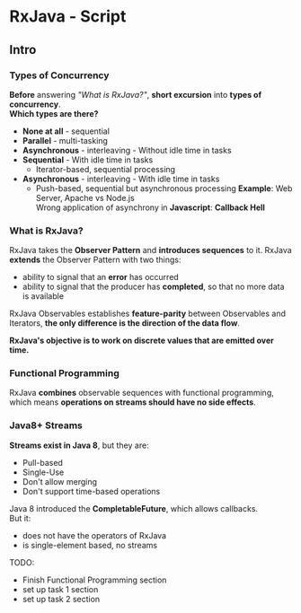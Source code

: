 # RxJava - Script

## Intro
### Types of Concurrency
**Before** answering *"What is RxJava?"*, **short excursion** into **types of concurrency**.  
**Which types are there?**

* **None at all** - sequential
* **Parallel** - multi-tasking
* **Asynchronous** - interleaving - Without idle time in tasks
* **Sequential** - With idle time in tasks
    - Iterator-based, sequential processing
* **Asynchronous** - interleaving - With idle time in tasks
    - Push-based, sequential but asynchronous processing
**Example**: Web Server, Apache vs Node.js  
Wrong application of asynchrony in **Javascript**: **Callback Hell**

### What is RxJava?
RxJava takes the **Observer Pattern** and **introduces sequences** to it.
RxJava **extends** the Observer Pattern with two things:

* ability to signal that an **error** has occurred
* ability to signal that the producer has **completed**, so that no more data is available

RxJava Observables establishes **feature-parity** between Observables and Iterators, **the only difference is the direction of the data flow**.

**RxJava's objective is to work on discrete values that are emitted over time.**

### Functional Programming
RxJava **combines** observable sequences with functional programming, which means **operations on streams should have no side effects**.

### Java8+ Streams
**Streams exist in Java 8**, but they are:

* Pull-based
* Single-Use
* Don't allow merging
* Don't support time-based operations

Java 8 introduced the **CompletableFuture**, which allows callbacks.  
But it:

* does not have the operators of RxJava
* is single-element based, no streams

TODO:
- Finish Functional Programming section
- set up task 1 section
- set up task 2 section
